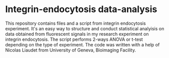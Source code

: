 # Integrin-endocytosis data-analysis
This repository contains files and a script from integrin endocytosis experiment. It's an easy way to structure and conduct statistical analyisis on data obtained from fluorescent signals in my research experiment on integrin endocytosis. The script performs 2-ways ANOVA or t-test depending on the type of experiment. The code was written with a help of Nicolas Liaudet from University of Geneva, Bioimaging Facility.
